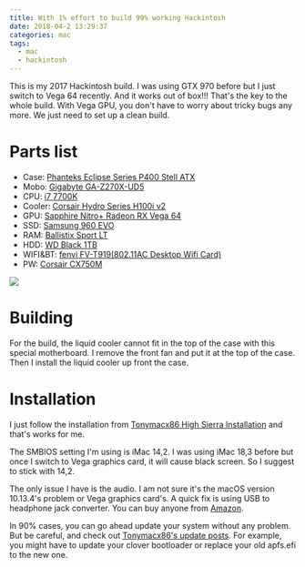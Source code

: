 ```yaml
---
title: With 1% effort to build 99% working Hackintosh
date: 2018-04-2 13:29:37
categories: mac
tags:
  - mac
  - hackintosh
---
```


This is my 2017 Hackintosh build. I was using GTX 970 before but I just switch to Vega 64 recently.
And it works out of box!!! That's the key to the whole build. With Vega GPU, you don't have to worry
about tricky bugs any more. We just need to set up a clean build.

# Parts list

- Case:
  [Phanteks Eclipse Series P400 Stell ATX](https://www.amazon.com/gp/product/b01blhp5hs/ref=oh_aui_detailpage_o00_s00?ie=utf8&psc=1)
- Mobo:
  [Gigabyte GA-Z270X-UD5](https://www.amazon.com/gp/product/b01mryhw6b/ref=oh_aui_detailpage_o01_s00?ie=utf8&psc=1)
- CPU:
  [i7 7700K](https://www.amazon.com/gp/product/b01mxsi216/ref=oh_aui_detailpage_o01_s02?ie=utf8&psc=1)
- Cooler:
  [Corsair Hydro Series H100i v2](https://www.amazon.com/gp/product/b019exssbg/ref=oh_aui_detailpage_o01_s01?ie=utf8&psc=1)
- GPU:
  [Sapphire Nitro+ Radeon RX Vega 64](https://www.newegg.com/Product/Product.aspx?Item=N82E16814202321&cm_re=vega_64-_-14-202-321-_-Product)
- SSD:
  [Samsung 960 EVO](https://www.amazon.com/gp/product/b01lyfkjr7/ref=oh_aui_detailpage_o01_s00?ie=utf8&psc=1)
- RAM:
  [Ballistix Sport LT](https://www.amazon.com/gp/product/b01b4f3ijy/ref=oh_aui_detailpage_o01_s00?ie=utf8&psc=1)
- HDD:
  [WD Black 1TB](https://www.amazon.com/gp/product/b00fjrs6fu/ref=oh_aui_detailpage_o01_s01?ie=utf8&psc=1)
- WIFI&BT:
  [fenvi FV-T919(802.11AC Desktop Wifi Card)](https://www.amazon.com/gp/product/b01mdlg51u/ref=oh_aui_detailpage_o01_s01?ie=utf8&psc=1)
- PW:
  [Corsair CX750M](https://www.amazon.com/corsair-cx750m-bronze-haswell-modular/dp/b00alk3kem/ref=sr_1_1?s=electronics&ie=utf8&qid=1497980491&sr=1-1&keywords=corsair+cx+750m)

<!--more-->

![](https://ws2.sinaimg.cn/large/006tNbRwgy1fpzd05a4bvj30wk0jo0ui.jpg)

# Building

For the build, the liquid cooler cannot fit in the top of the case with this special motherboard. I
remove the front fan and put it at the top of the case. Then I install the liquid cooler up front
the case.

# Installation

I just follow the installation from
[Tonymacx86 High Sierra Installation](https://www.tonymacx86.com/threads/unibeast-install-macos-high-sierra-on-any-supported-intel-based-pc.235474/)
and that's works for me.

The SMBIOS setting I'm using is iMac 14,2. I was using iMac 18,3 before but once I switch to Vega
graphics card, it will cause black screen. So I suggest to stick with 14,2.

The only issue I have is the audio. I am not sure it's the macOS version 10.13.4's problem or Vega
graphics card's. A quick fix is using USB to headphone jack converter. You can buy anyone from
[Amazon](https://www.amazon.com/s/ref=nb_sb_noss_1?url=search-alias%3Daps&field-keywords=usb+to+audio).

In 90% cases, you can go ahead update your system without any problem. But be careful, and check out
[Tonymacx86's update posts](https://www.tonymacx86.com/forums/os-x-updates.32/). For example, you
might have to update your clover bootloader or replace your old apfs.efi to the new one.
